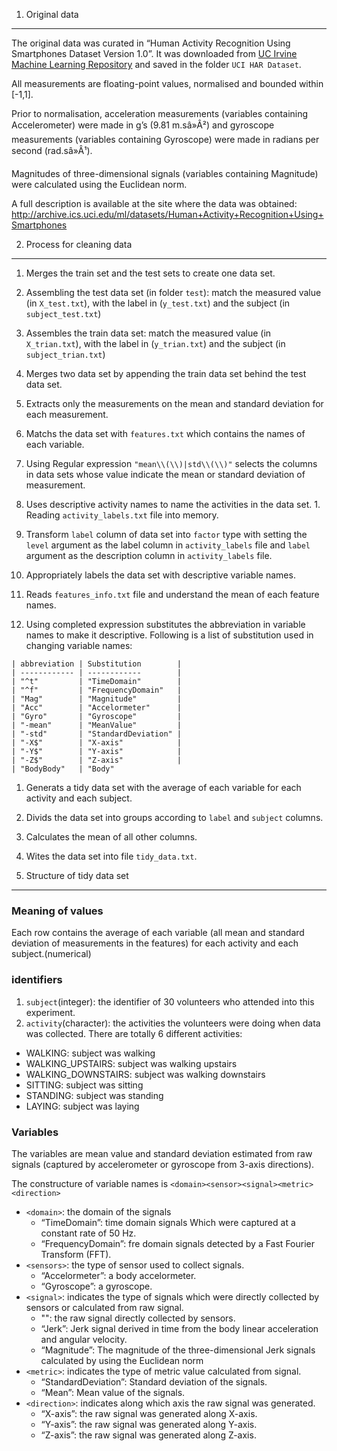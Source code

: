 1. Original data
----------------

The original data was curated in “Human Activity Recognition Using
Smartphones Dataset Version 1.0”. It was downloaded from [UC Irvine
Machine Learning Repository](http://archive.ics.uci.edu/ml/index.php)
and saved in the folder `UCI HAR Dataset`.

All measurements are floating-point values, normalised and bounded
within \[-1,1\].

Prior to normalisation, acceleration measurements (variables containing
Accelerometer) were made in g’s (9.81 m.sâ»Â²) and gyroscope
measurements (variables containing Gyroscope) were made in radians per
second (rad.sâ»Â¹).

Magnitudes of three-dimensional signals (variables containing Magnitude)
were calculated using the Euclidean norm.

A full description is available at the site where the data was obtained:
<a href="http://archive.ics.uci.edu/ml/datasets/Human+Activity+Recognition+Using+Smartphones" class="uri">http://archive.ics.uci.edu/ml/datasets/Human+Activity+Recognition+Using+Smartphones</a>

2. Process for cleaning data
----------------------------

1.  Merges the train set and the test sets to create one data set.
2.  Assembling the test data set (in folder `test`): match the measured
    value (in `X_test.txt`), with the label in (`y_test.txt`) and the
    subject (in `subject_test.txt`)
3.  Assembles the train data set: match the measured value (in
    `X_trian.txt`), with the label in (`y_trian.txt`) and the subject
    (in `subject_trian.txt`)
4.  Merges two data set by appending the train data set behind the test
    data set.

5.  Extracts only the measurements on the mean and standard deviation
    for each measurement.
6.  Matchs the data set with `features.txt` which contains the names of
    each variable.
7.  Using Regular expression `"mean\\(\\)|std\\(\\)"` selects the
    columns in data sets whose value indicate the mean or standard
    deviation of measurement.

8.  Uses descriptive activity names to name the activities in the data
    set. 1. Reading `activity_labels.txt` file into memory.
9.  Transform `label` column of data set into `factor` type with setting
    the `level` argument as the label column in `activity_labels` file
    and `label` argument as the description column in `activity_labels`
    file.

10. Appropriately labels the data set with descriptive variable names.
11. Reads `features_info.txt` file and understand the mean of each
    feature names.
12. Using completed expression substitutes the abbreviation in variable
    names to make it descriptive. Following is a list of substitution
    used in changing variable names:

<!-- -->

    | abbreviation | Substitution        |
    | ------------ | ------------        |
    | "^t"         | "TimeDomain"        |
    | "^f"         | "FrequencyDomain"   | 
    | "Mag"        | "Magnitude"         |
    | "Acc"        | "Accelormeter"      |
    | "Gyro"       | "Gyroscope"         |
    | "-mean"      | "MeanValue"         |
    | "-std"       | "StandardDeviation" |
    | "-X$"        | "X-axis"            |
    | "-Y$"        | "Y-axis"            |
    | "-Z$"        | "Z-axis"            |
    | "BodyBody"   | "Body"

1.  Generats a tidy data set with the average of each variable for each
    activity and each subject.
2.  Divids the data set into groups according to `label` and `subject`
    columns.
3.  Calculates the mean of all other columns.
4.  Wites the data set into file `tidy_data.txt`.

3. Structure of tidy data set
-----------------------------

### Meaning of values

Each row contains the average of each variable (all mean and standard
deviation of measurements in the features) for each activity and each
subject.(numerical)

### identifiers

1.  `subject`(integer): the identifier of 30 volunteers who attended
    into this experiment.
2.  `activity`(character): the activities the volunteers were doing when
    data was collected. There are totally 6 different activities:

-   WALKING: subject was walking
-   WALKING\_UPSTAIRS: subject was walking upstairs
-   WALKING\_DOWNSTAIRS: subject was walking downstairs
-   SITTING: subject was sitting
-   STANDING: subject was standing
-   LAYING: subject was laying

### Variables

The variables are mean value and standard deviation estimated from raw
signals (captured by accelerometer or gyroscope from 3-axis directions).

The constructure of variable names is
`<domain><sensor><signal><metric><direction>`

-   `<domain>`: the domain of the signals
    -   “TimeDomain”: time domain signals Which were captured at a
        constant rate of 50 Hz.
    -   “FrequencyDomain”: fre domain signals detected by a Fast Fourier
        Transform (FFT).
-   `<sensors>`: the type of sensor used to collect signals.
    -   “Accelormeter”: a body accelormeter.
    -   “Gyroscope”: a gyroscope.
-   `<signal>`: indicates the type of signals which were directly
    collected by sensors or calculated from raw signal.
    -   "": the raw signal directly collected by sensors.
    -   “Jerk”: Jerk signal derived in time from the body linear
        acceleration and angular velocity.
    -   “Magnitude”: The magnitude of the three-dimensional Jerk signals
        calculated by using the Euclidean norm
-   `<metric>`: indicates the type of metric value calculated from
    signal.
    -   “StandardDeviation”: Standard deviation of the signals.
    -   “Mean”: Mean value of the signals.
-   `<direction>`: indicates along which axis the raw signal was
    generated.
    -   “X-axis”: the raw signal was generated along X-axis.
    -   “Y-axis”: the raw signal was generated along Y-axis.
    -   “Z-axis”: the raw signal was generated along Z-axis.
